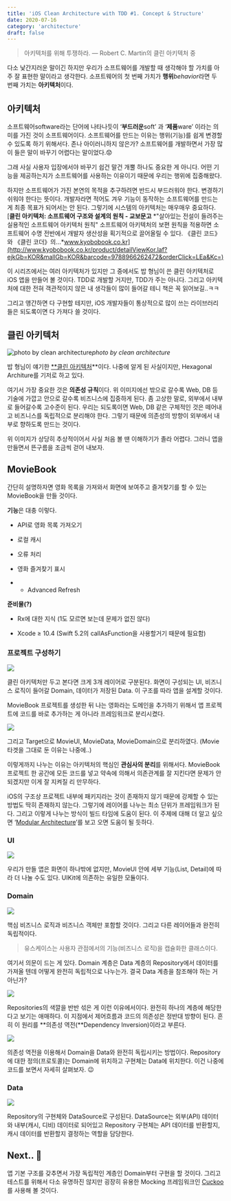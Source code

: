 ```yaml
---
title: 'iOS Clean Architecture with TDD #1. Concept & Structure'
date: 2020-07-16
category: 'architecture'
draft: false
---
```


> 아키텍처를 위해 투쟁하라. — Robert C. Martin의 클린 아키텍처 중

다소 낯간지러운 말이긴 하지만 우리가 소프트웨어를 개발할 때 생각해야 할 가치를 아주 잘 표현한 말이라고 생각한다. 소프트웨어의 첫 번째 가치가 **행위***behavior*라면 두 번째 가치는 **아키텍처**이다.

## 아키텍처

소프트웨어software라는 단어에 나타나듯이 ‘**부드러운**soft’ 과 ‘**제품**ware’ 이라는 의미를 가진 것이 소프트웨어이다. 소프트웨어를 만드는 이유는 행위(기능)를 쉽게 변경할 수 있도록 하기 위해서다. 존나 아이러니하지 않은가? 소프트웨어를 개발하면서 가장 많이 들은 말이 바꾸기 어렵다는 말이었다.😟

그래 사실 사용자 입장에서야 바꾸기 쉽건 말건 개뿔 하나도 중요한 게 아니다. 어떤 기능을 제공하는지가 소프트웨어를 사용하는 이유이기 때문에 우리는 행위에 집중해왔다.

하지만 소프트웨어가 가진 본연의 목적을 추구하려면 반드시 부드러워야 한다. 변경하기 쉬워야 한다는 뜻이다. 개발자라면 적어도 겨우 기능이 동작하는 소프트웨어를 만드는 게 최종 목표가 되어서는 안 된다. 그렇기에 시스템의 아키텍처는 매우매우 중요하다.
[**클린 아키텍처: 소프트웨어 구조와 설계의 원칙 - 교보문고**
*"살아있는 전설이 들려주는 실용적인 소프트웨어 아키텍처 원칙" 소프트웨어 아키텍처의 보편 원칙을 적용하면 소프트웨어 수명 전반에서 개발자 생산성을 획기적으로 끌어올릴 수 있다. 《클린 코드》와 《클린 코더》의…*www.kyobobook.co.kr](http://www.kyobobook.co.kr/product/detailViewKor.laf?ejkGb=KOR&mallGb=KOR&barcode=9788966262472&orderClick=LEa&Kc=)

이 시리즈에서는 여러 아키텍처가 있지만 그 중에서도 밥 형님이 쓴 클린 아키텍처로 iOS 앱을 만들어 볼 것이다. TDD로 개발할 거지만, TDD가 주는 아니다. 그리고 아키텍처에 대한 전혀 객관적이지 않은 내 생각들이 많이 들어갈 테니 책은 꼭 읽어보길..ㅋㅋ

그리고 앵간하면 다 구현할 테지만, iOS 개발자들이 통상적으로 많이 쓰는 라이브러리들은 되도록이면 다 가져다 쓸 것이다.

## 클린 아키텍처

![photo by clean architecture](https://cdn-images-1.medium.com/max/2000/1*B7LkQDyDqLN3rRSrNYkETA.jpeg)*photo by clean architecture*

밥 형님이 얘기한 [**클린 아키텍처](https://blog.cleancoder.com/uncle-bob/2012/08/13/the-clean-architecture.html)**이다. 나중에 알게 된 사실이지만, Hexagonal Architure를 기저로 하고 있다.

여기서 가장 중요한 것은 **의존성 규칙**이다. 위 이미지에선 밖으로 갈수록 Web, DB 등 기술에 가깝고 안으로 갈수록 비즈니스에 집중하게 된다. 좀 고상한 말로, 외부에서 내부로 들어갈수록 고수준이 된다. 우리는 되도록이면 Web, DB 같은 구체적인 것은 떼어내고 비즈니스를 독립적으로 분리해야 한다. 그렇기 때문에 의존성의 방향이 외부에서 내부로 향하도록 만드는 것이다.

위 이미지가 상당히 추상적이어서 사실 처음 볼 땐 이해하기가 졸라 어렵다. 그러니 앱을 만들면서 뜬구름을 조금씩 걷어 내보자.

## **MovieBook**

간단히 설명하자면 영화 목록을 가져와서 화면에 보여주고 즐겨찾기를 할 수 있는 MovieBook을 만들 것이다.

**기능**은 대충 이렇다.

* API로 영화 목록 가져오기

* 로컬 캐시

* 오류 처리

* 영화 즐겨찾기 표시

* + Advanced Refresh

**준비물(?)**

* Rx에 대한 지식 (1도 모르면 보는데 문제가 없진 않다)

* Xcode ≥ 10.4 (Swift 5.2의 callAsFunction을 사용할거기 때문에 필요함)

### 프로젝트 구성하기

![](https://cdn-images-1.medium.com/max/2796/1*S_SNq6zHadYFbEStcEhMcg.png)

클린 아키텍처만 두고 본다면 크게 3개 레이어로 구분된다. 화면이 구성되는 UI, 비즈니스 로직이 들어갈 Domain, 데이터가 저장된 Data. 이 구조를 따라 앱을 설계할 것이다.

MovieBook 프로젝트를 생성한 뒤 나는 영화라는 도메인을 추가하기 위해서 앱 프로젝트에 코드를 바로 추가하는 게 아니라 프레임워크로 분리시켰다.

![](https://cdn-images-1.medium.com/max/2000/1*5OKz-RkE4uuXUZ7NimnK4g.png)

그리고 Target으로 MovieUI, MovieData, MovieDomain으로 분리하였다. (Movie 타겟을 그대로 둔 이유는 나중에..)

이렇게까지 나누는 이유는 아키텍처의 핵심인 **관심사의 분리**를 위해서다. MovieBook 프로젝트 한 공간에 모든 코드를 넣고 약속에 의해서 의존관계를 잘 지킨다면 문제가 안되겠지만 이게 잘 지켜질 리 만무하다.

iOS의 구조상 프로젝트 내부에 패키지라는 것이 존재하지 않기 때문에 강제할 수 있는 방법도 딱히 존재하지 않는다. 그렇기에 레이어를 나누는 최소 단위가 프레임워크가 된다. 그리고 이렇게 나누는 방식이 빌드 타임에 도움이 된다. 이 주제에 대해 더 알고 싶으면 ‘[Modular Architecture](https://medium.com/flawless-app-stories/a-modular-architecture-in-swift-aafd9026aa99)’를 보고 오면 도움이 될 듯하다.

### UI

![](https://cdn-images-1.medium.com/max/2000/1*de6zMDcuCr2U8U8DrZfCpw.png)

우리가 만들 앱은 화면이 하나밖에 없지만, MovieUI 안에 세부 기능(List, Detail)에 따라 더 나눌 수도 있다. UIKit에 의존하는 유일한 모듈이다.

### Domain

![](https://cdn-images-1.medium.com/max/2000/1*jWVUpYIC8QoxeQnbsacHjw.png)

핵심 비즈니스 로직과 비즈니스 객체만 포함할 것이다. 그리고 다른 레이어들과 완전히 독립적이다.
> 유스케이스는 사용자 관점에서의 기능(비즈니스 로직)을 캡슐화한 클래스이다.

여기서 의문이 드는 게 있다. Domain 계층은 Data 계층의 Repository에서 데이터를 가져올 텐데 어떻게 완전히 독립적으로 나누는가. 결국 Data 계층을 참조해야 하는 거 아닌가?

![](https://cdn-images-1.medium.com/max/2348/1*uP-3c2UXSKDyRlgD8i3Acg.png)

Repositories의 색깔을 반반 섞은 게 이런 이유에서이다. 완전히 하나의 계층에 해당한다고 보기는 애매하다. 이 지점에서 제어흐름과 코드의 의존성은 정반대 방향이 된다. 흔히 이 원리를 **의존성 역전(**Dependency Inversion)이라고 부른다.

![](https://cdn-images-1.medium.com/max/2612/1*iT3rvA6gWCxvk5DszM8zJw.png)

의존성 역전을 이용해서 Domain을 Data와 완전히 독립시키는 방법이다. Repository에 대한 정의(프로토콜)는 Domain에 위치하고 구현체는 Data에 위치한다. 이건 나중에 코드를 보면서 자세히 살펴보자. 😉

### Data

![](https://cdn-images-1.medium.com/max/2000/1*ql3hWupnXrg6QOazHg1OoA.png)

Repository의 구현체와 DataSource로 구성된다. DataSource는 외부(API) 데이터와 내부(캐시, 디비) 데이터로 되어있고 Repository 구현체는 API 데이터를 반환할지, 캐시 데이터를 반환할지 결정하는 역할을 담당한다.

## Next.. 👋

앱 기본 구조를 갖추면서 가장 독립적인 계층인 Domain부터 구현을 할 것이다. 그리고 테스트를 위해서 다소 유명하진 않지만 굉장히 유용한 Mocking 프레임워크인 [Cuckoo](https://github.com/Brightify/Cuckoo)를 사용해 볼 것이다.
